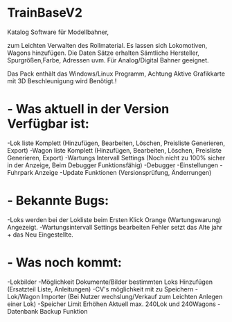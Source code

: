 # TrainBaseV2
Katalog Software für Modellbahner,

zum Leichten Verwalten des Rollmaterial.
Es lassen sich Lokomotiven, Wagons hinzufügen.
Die Daten Sätze erhalten Sämtliche Hersteller, Spurgrößen,Farbe, Adressen uvm.
Für Analog/Digital Bahner geeignet.


Das Pack enthält das Windows/Linux Programm,
Achtung Aktive Grafikkarte mit 3D Beschleunigung wird Benötigt.!

# - Was aktuell in der Version Verfügbar ist:

-Lok liste Komplett (Hinzufügen, Bearbeiten, Löschen, Preisliste Generieren, Export)
-Wagon liste Komplett (Hinzufügen, Bearbeiten, Löschen, Preisliste Generieren, Export)
-Wartungs Intervall Settings (Noch nicht zu 100% sicher in der Anzeige, Beim Debugger Funktionsfähig)
-Debugger
-Einstellungen
-Fuhrpark Anzeige
-Update Funktionen (Versionsprüfung, Änderrungen)

# - Bekannte Bugs:

-Loks werden bei der Lokliste beim Ersten Klick Orange (Wartungswarung) Angezeigt.
-Wartungsintervall Settings bearbeiten Fehler setzt das Alte jahr + das Neu Eingestellte.

# - Was noch kommt:

-Lokbilder
-Möglichkeit Dokumente/Bilder bestimmten Loks Hinzufügen (Ersatzteil Liste, Anleitungen)
-CV's möglichkeit mit zu Speichern
-Lok/Wagon Importer (Bei Nutzer wechslung/Verkauf zum Leichten Anlegen einer Lok)
-Speicher Limit Erhöhen Aktuell max. 240Lok und 240Wagons
-Datenbank Backup Funktion
